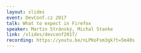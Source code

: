 ```yaml
---
layout: slides
event: DevConf.cz 2017
talk: What to expect in Firefox
speaker: Martin Stránský, Michal Stanke
link: /slides/devconf2017/
recording: https://youtu.be/nLPKoFsm3gk?t=5m40s
---
```



